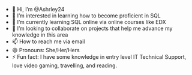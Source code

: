 - 👋 Hi, I’m @Ashrley24
- 👀 I’m interested in learning how to become proficient in SQL 
- 🌱 I’m currently learning SQL online via online courses like EDX
- 💞️ I’m looking to collaborate on projects that help me advance my knowledge in this area
- 📫 How to reach me via email
- 😄 Pronouns: She/Her/Hers
- ⚡ Fun fact: I have some knowledge in entry level IT Technical Support, love video gaming, travelling, and reading.
  
  

<!---
Ashrley24/Ashrley24 is a ✨ special ✨ repository because its `README.md` (this file) appears on your GitHub profile.
You can click the Preview link to take a look at your changes.
--->
